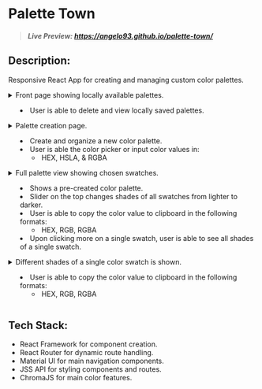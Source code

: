# Palette Town

> ##### Live Preview: https://angelo93.github.io/palette-town/

## Description:

Responsive React App for creating and managing custom color palettes.

<details>
<summary>
Front page showing locally available palettes.

- User is able to delete and view locally saved palettes.
</summary>

![Home View](./assets/home.png)

</details>

<details>
<summary>
Palette creation page.

- Create and organize a new color palette.
- User is able the color picker or input color values in:
  - HEX, HSLA, & RGBA
  </summary>

![Home View](./assets/create.png)

</details>

<details>
<summary>
Full palette view showing chosen swatches.

- Shows a pre-created color palette.
- Slider on the top changes shades of all swatches from lighter to darker.
- User is able to copy the color value to clipboard in the following formats:
  - HEX, RGB, RGBA
- Upon clicking more on a single swatch, user is able to see all shades of a single swatch.
  </summary>

![Home View](./assets/full_palette_view.png)

</details>

<details>
<summary>
Different shades of a single color swatch is shown.

- User is able to copy the color value to clipboard in the following formats:
  - HEX, RGB, RGBA
  </summary>

![Home View](./assets/single_palette_view.png)

</details>

## Tech Stack:

- React Framework for component creation.
- React Router for dynamic route handling.
- Material UI for main navigation components.
- JSS API for styling components and routes.
- ChromaJS for main color features.
